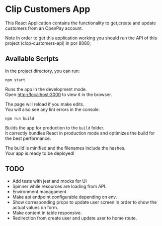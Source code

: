 # Clip Customers App

This React Application contains the functionality to get,create and update customers from an OpenPay account.

Note In order to get this application working you should run the API of this project (clop-customers-api) in por 8080;

## Available Scripts

In the project directory, you can run:

 `npm start`

Runs the app in the development mode.\
Open [http://localhost:3000](http://localhost:3000) to view it in the browser.

The page will reload if you make edits.\
You will also see any lint errors in the console.

 `npm run build`

Builds the app for production to the `build` folder.\
It correctly bundles React in production mode and optimizes the build for the best performance.

The build is minified and the filenames include the hashes.\
Your app is ready to be deployed!

## TODO 
- Add tests with jest and mocks for UI
- Spinner while resources are loading from API.
- Environment managament.
- Make api endpoint configurable depending on env.
- Show corresponding props to update user screen in order to show the actual values on form.
- Make content in table responsive.
- Redirection from create user and update user to home route.
